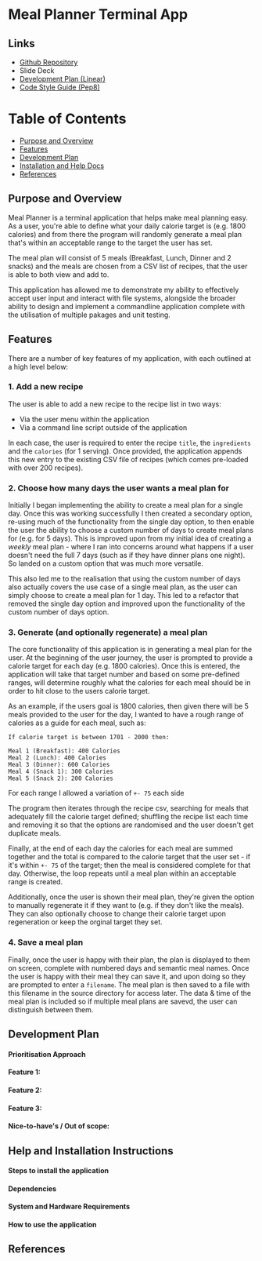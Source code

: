 # Meal Planner Terminal App

## Links
* [Github Repository](https://github.com/kvtrice/meal-planner)
* Slide Deck
* [Development Plan (Linear)](https://linear.app/kats-workspace/join/88596d7e69b639b4a651783417b35e23?s=4)
* [Code Style Guide (Pep8)](https://peps.python.org/pep-0008/#documentation-strings)

# Table of Contents
* [Purpose and Overview](#purpose-and-overview)
* [Features](#features)
* [Development Plan](#development-plan)
* [Installation and Help Docs](#help-and-installation-instructions)
* [References](#references)

## Purpose and Overview
Meal Planner is a terminal application that helps make meal planning easy. As a user, you're able to define what your daily calorie target is (e.g. 1800 calories) and from there the program will randomly generate a meal plan that's within an acceptable range to the target the user has set. 

The meal plan will consist of 5 meals (Breakfast, Lunch, Dinner and 2 snacks) and the meals are chosen from a CSV list of recipes, that the user is able to both view and add to.

This application has allowed me to demonstrate my ability to effectively accept user input and interact with file systems, alongside the broader ability to design and implement a commandline application complete with the utilisation of multiple pakages and unit testing.

## Features
There are a number of key features of my application, with each outlined at a high level below:

### 1. Add a new recipe

The user is able to add a new recipe to the recipe list in two ways:
* Via the user menu within the application
* Via a command line script outside of the application

In each case, the user is required to enter the recipe `title`, the `ingredients` and the `calories` (for 1 serving). Once provided, the application appends this new entry to the existing CSV file of recipes (which comes pre-loaded with over 200 recipes).

### 2. Choose how many days the user wants a meal plan for

Initially I began implementing the ability to create a meal plan for a single day. Once this was working successfully I then created a secondary option, re-using much of the functionality from the single day option, to then enable the user the ability to choose a custom number of days to create meal plans for (e.g. for 5 days). This is improved upon from my initial idea of creating a _weekly_ meal plan - where I ran into concerns around what happens if a user doesn't need the full 7 days (such as if they have dinner plans one night). So landed on a custom option that was much more versatile. 

This also led me to the realisation that using the custom number of days also actually covers the use case of a single meal plan, as the user can simply choose to create a meal plan for 1 day. This led to a refactor that removed the single day option and improved upon the functionality of the custom number of days option. 

### 3. Generate (and optionally regenerate) a meal plan

The core functionality of this application is in generating a meal plan for the user. At the beginning of the user journey, the user is prompted to provide a calorie target for each day (e.g. 1800 calories). Once this is entered, the application will take that target number and based on some pre-defined ranges, will determine roughly what the calories for each meal should be in order to hit close to the users calorie target.

As an example, if the users goal is 1800 calories, then given there will be 5 meals provided to the user for the day, I wanted to have a rough range of calories as a guide for each meal, such as:

```
If calorie target is between 1701 - 2000 then:

Meal 1 (Breakfast): 400 Calories
Meal 2 (Lunch): 400 Calories
Meal 3 (Dinner): 600 Calories
Meal 4 (Snack 1): 300 Calories
Meal 5 (Snack 2): 200 Calories
```

For each range I allowed a variation of `+- 75` each side

The program then iterates through the recipe csv, searching for meals that adequately fill the calorie target defined; shuffling the recipe list each time and removing it so that the options are randomised and the user doesn't get duplicate meals.

Finally, at the end of each day the calories for each meal are summed together and the total is compared to the calorie target that the user set - if it's within `+- 75` of the target; then the meal is considered complete for that day. Otherwise, the loop repeats until a meal plan within an acceptable range is created.

Additionally, once the user is shown their meal plan, they're given the option to manually regenerate it if they want to (e.g. if they don't like the meals). They can also optionally choose to change their calorie target upon regeneration or keep the orginal target they set.


### 4. Save a meal plan

Finally, once the user is happy with their plan, the plan is displayed to them on screen, complete with numbered days and semantic meal names. Once the user is happy with their meal they can save it, and upon doing so they are prompted to enter a `filename`. The meal plan is then saved to a file with this filename in the source directory for access later. The data & time of the meal plan is included so if multiple meal plans are savevd, the user can distinguish between them.

## Development Plan

#### Prioritisation Approach


#### Feature 1: 


#### Feature 2: 


#### Feature 3: 


#### Nice-to-have's / Out of scope:


## Help and Installation Instructions
#### Steps to install the application


#### Dependencies


#### System and Hardware Requirements


#### How to use the application



## References